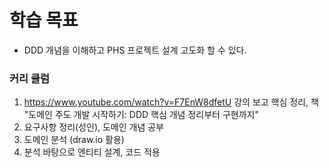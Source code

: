 # 학습 목표 
- DDD 개념을 이해하고 PHS 프로젝트 설계 고도화 할 수 있다.

### 커리 큘럼
1. https://www.youtube.com/watch?v=F7EnW8dfetU 강의 보고 핵심 정리, 책 "도메인 주도 개발 시작하기: DDD 핵심 개념 정리부터 구현까지"
1. 요구사항 정리(성인), 도메인 개념 공부
1. 도메인 분석 (draw.io 활용)
1. 분석 바탕으로 엔티티 설계, 코드 적용

